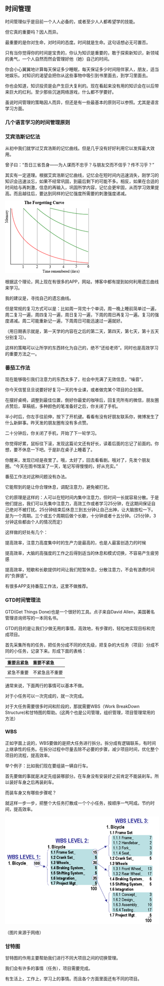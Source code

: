 ## 时间管理

时间管理似乎是目前一个人人必备的，或者至少人人都希望学的技能。

但它真的重要吗？因人而异。

最重要的是你对生命，对时间的态度。时间就是生命。这句话想必无可置否。

只有当你觉得你的时间是宝贵的，你认为知识是重要的，敢于探索新知识，新领域的勇气，一个人自然而然会管理好他（她）自己的时间。

你会小心翼翼地计算每天保证多少睡眠，每天保证多少时间陪伴家人，朋友，适当地娱乐。对知识的渴望会把你从这些事物中吸引到书里面去，到学习里面去。

你也会知道，知识投资是会产生巨大复利的。现在看起来没有用的知识会在以后带来巨大的红利。至少那些沉迷网络游戏，什么都不学要好。

虽说时间管理的策略因人而异，但还是有一些最基本的原则可以参照。尤其是语言学习方面。

### 几个语言学习的时间管理原则

### 艾宾浩斯记忆法

从初中我们就学过艾宾浩斯的记忆曲线。但是几乎没有好好利用它以发挥最大效用。

曾子曰：“吾日三省吾身——为人谋而不忠乎？与朋友交而不信乎？传不习乎？”

其实有一定道理。根据艾宾浩斯记忆曲线，记忆会在短时间内迅速消失，刚学习的知识会迅速淡忘，如果不经常巩固，到最后剩下的可能不多。相反，如果在合适的时间给与再刺激，信息的再输入，巩固所学内容，记忆会更牢固，从而学习效果提高。而且越往后，要达到同样的记忆强度所需要的刺激强度递减。

![](/assets/ForgettingCurve.png)

根据这个理论，网上现在有很多的APP，网站，博客中都有提到如何利用遗忘曲线来学习。

我的建议是，寻找自己的遗忘曲线。

但是常规的复习方式可以是：比如周一背完十个单词，周一晚上睡前简单过一遍，周二复习一遍，周四复习一遍，周日复习一遍，下周的周日再复习一遍。复习的强度递减。周二可能重新记一遍，下周周日可能迅速过一遍就好。

（用日期表示就是，第一天学的内容在之后的第二天，第四天，第七天，第十五天分别复习）。

这样的策略可以让所学的东西转化为自己的，绝不“还给老师”。同时也是高效学习的重要方法之一。

### 番茄工作法

现在能够吸引我们注意力的东西太多了，社会中充满了无效信息，“噪音”。

你今天信誓旦旦说要好好复习一天的专业课，或者做完某个项目的企划案。

在摆好桌椅，调整到最佳位置，倒好你最爱的咖啡后，回复完所有的微信，朋友圈点赞后，草稿纸，多种颜色的笔准备好之后，你关闭了手机。

半小时后，你左手往前伸，按下了开机键。看看有没有好朋友联系你，微博发生了什么新鲜事。昨天发的朋友圈有没有多点赞。

二十分钟后，你关闭了手机，开始了下一轮学习。

你觉得好累，鼠标往下滚，发现这篇论文还有好长，读着后面的忘记了前面的。你想，要不休息一下吧。于是趴在桌子上睡着了。

你醒来，发现已经是夜里了。哦，太好了，回去看看剧。哦对了，先发个朋友圈。“今天在图书馆呆了一天，笔记写得慢慢的，好从充实。”

番茄工作法对这种问题没有办法。

它能帮到的是让你合理休息，调配注意力，避免被打扰。

它的原理是这样的：人可以在短时间内集中注意力，但时间一长就容易分散。于是他们提出，我们可以先集中注意力，高效工作或者学习25分钟，在这期间保证自己绝对不被打扰。25分钟结束后休息三到五分钟让自己出神，让大脑放松一下。是为一个周期。三个或五个周期后做个长歇，十分钟或者十五分钟。（25分钟，3分钟这些都由个人的情况而定）

这样做的好处有几个：

提高效率，注意力高度集中时的生产力是最高的，也是人最富创造力的时候

提高效率，大脑的高强度的工作之后得到适当的休息和模式切换，不容易产生疲劳感

提高效率，短歇和长歇提供时间让我们短暂休息，分散注意力，不会有浪费时间的“负罪感”。

有很多APP支持番茄工作法，这里不做推荐。

### GTD时间管理法

GTD\(Get Things Done\)也是一个很好的工具。点子来自David Allen，美国著名管理咨询师写的一本同名书。

GTD的目的是让我们少做无用的事情，高效地，有步骤的，轻松地实现目标和完成项目。

首先采集所有的任务，把任务分成不同的优先级，把复杂的大任务（项目）分成不同的小任务，记录下来。形成下面的表格：

| 重要且紧急 | 重要不紧急 |
| :--- | :--- |
|  |  |
| 紧急不重要 | 不紧急且不重要 |
|  |  |

通常来说，下面两行的事情可以基本不做。

对于小任务可以一次完成的，就一次完成。

对于大任务需要很多时间和阶段的，那就需要WBS（Work BreakDown Structure\)和甘特图的帮助。\(这两个也是公司管理，组织管理，项目管理常用的方法）

### WBS

正如字面上说的，WBS要做的是把大任务进行拆分。拆分成有逻辑联系，有时间上继承性的任务。在拆分过程中尽量去除不必要的步骤，减少项目时间，优化整个项目的流程，提高效率。

举个例子：比如我们现在要组装一辆自行车。

首先要做的事就是决定先组装哪部分。在车身没有安装好之前肯定不能装刹车。所以装好车身之后再装刹车。

而装车身又有哪些步骤呢？

就这样一步一步，把整个大任务打散成一个个小任务，按顺序一气呵成。节约时间，提高效率。

![](/assets/WbsConstruction.png)

（图片来源于网络）

### 甘特图

甘特图的作用主要帮助我们进行不同大项目之间的切换管理。

我们会有许多的事情（任务），项目需要完成。

有生活上，工作上，学习上的事情。而且各个方面里面还有不同的项目。





































